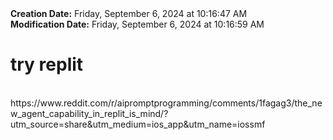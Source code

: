 <div><b>Creation Date:</b> Friday, September 6, 2024 at 10:16:47 AM<br></div>
<div><b>Modification Date:</b> Friday, September 6, 2024 at 10:16:59 AM<br></div>
<div><h1>try replit </h1></div>
<div><br></div>
<div>https://www.reddit.com/r/aipromptprogramming/comments/1fagag3/the_new_agent_capability_in_replit_is_mind/?utm_source=share&amputm_medium=ios_app&amputm_name=iossmf</div>

